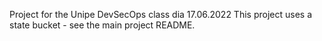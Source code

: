 Project for the Unipe DevSecOps class
dia 17.06.2022
This project uses a state bucket - see the main project README.